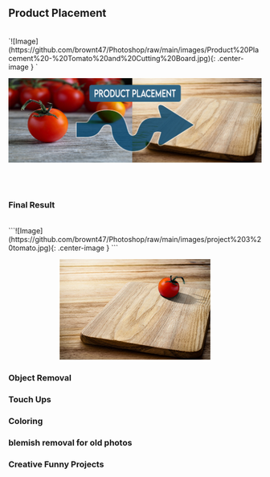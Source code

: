 ## Product Placement
<br>
`![Image](https://github.com/brownt47/Photoshop/raw/main/images/Product%20Placement%20-%20Tomato%20and%20Cutting%20Board.jpg){: .center-image }
`
<p align="center">
  <img src="https://github.com/brownt47/Photoshop/raw/main/images/Product%20Placement%20-%20Tomato%20and%20Cutting%20Board.jpg" />
</p>
<br>
<br>

### Final Result
<br>
```![Image](https://github.com/brownt47/Photoshop/raw/main/images/project%203%20tomato.jpg){: .center-image }
```
<p align="center">
  <img src="https://github.com/brownt47/Photoshop/raw/main/images/project%203%20tomato.jpg" />
</p>



### Object Removal




### Touch Ups

### Coloring



### blemish removal for old photos



### Creative Funny Projects



